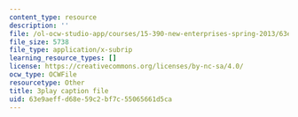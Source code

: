 ```yaml
---
content_type: resource
description: ''
file: /ol-ocw-studio-app/courses/15-390-new-enterprises-spring-2013/63e9aeffd68e59c2bf7c55065661d5ca_IPDZFNh73Kw.vtt
file_size: 5738
file_type: application/x-subrip
learning_resource_types: []
license: https://creativecommons.org/licenses/by-nc-sa/4.0/
ocw_type: OCWFile
resourcetype: Other
title: 3play caption file
uid: 63e9aeff-d68e-59c2-bf7c-55065661d5ca
---
```

